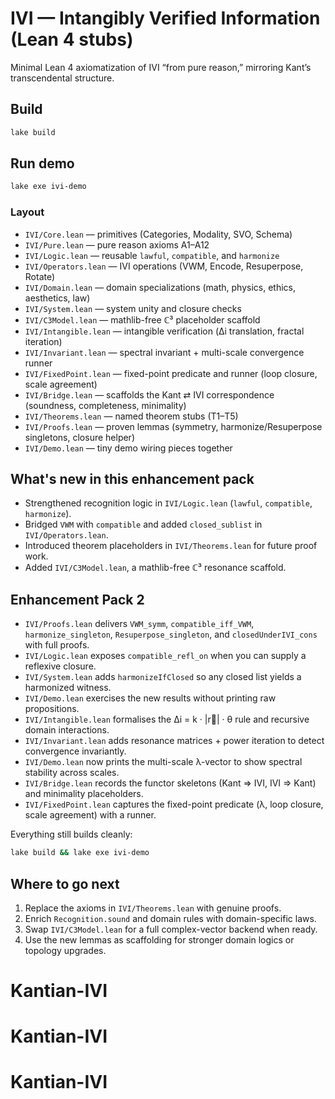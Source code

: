 # IVI — Intangibly Verified Information (Lean 4 stubs)

Minimal Lean 4 axiomatization of IVI “from pure reason,” mirroring Kant’s transcendental structure.

## Build

```bash
lake build
```

## Run demo

```bash
lake exe ivi-demo
```

### Layout

- `IVI/Core.lean` — primitives (Categories, Modality, SVO, Schema)
- `IVI/Pure.lean` — pure reason axioms A1–A12
- `IVI/Logic.lean` — reusable `lawful`, `compatible`, and `harmonize`
- `IVI/Operators.lean` — IVI operations (VWM, Encode, Resuperpose, Rotate)
- `IVI/Domain.lean` — domain specializations (math, physics, ethics, aesthetics, law)
- `IVI/System.lean` — system unity and closure checks
- `IVI/C3Model.lean` — mathlib-free ℂ³ placeholder scaffold
- `IVI/Intangible.lean` — intangible verification (Δi translation, fractal iteration)
- `IVI/Invariant.lean` — spectral invariant + multi-scale convergence runner
- `IVI/FixedPoint.lean` — fixed-point predicate and runner (loop closure, scale agreement)
- `IVI/Bridge.lean` — scaffolds the Kant ⇄ IVI correspondence (soundness, completeness, minimality)
- `IVI/Theorems.lean` — named theorem stubs (T1–T5)
- `IVI/Proofs.lean` — proven lemmas (symmetry, harmonize/Resuperpose singletons, closure helper)
- `IVI/Demo.lean` — tiny demo wiring pieces together

## What's new in this enhancement pack

- Strengthened recognition logic in `IVI/Logic.lean` (`lawful`, `compatible`, `harmonize`).
- Bridged `VWM` with `compatible` and added `closed_sublist` in `IVI/Operators.lean`.
- Introduced theorem placeholders in `IVI/Theorems.lean` for future proof work.
- Added `IVI/C3Model.lean`, a mathlib-free ℂ³ resonance scaffold.

## Enhancement Pack 2

- `IVI/Proofs.lean` delivers `VWM_symm`, `compatible_iff_VWM`, `harmonize_singleton`,
  `Resuperpose_singleton`, and `closedUnderIVI_cons` with full proofs.
- `IVI/Logic.lean` exposes `compatible_refl_on` when you can supply a reflexive closure.
- `IVI/System.lean` adds `harmonizeIfClosed` so any closed list yields a harmonized witness.
- `IVI/Demo.lean` exercises the new results without printing raw propositions.
- `IVI/Intangible.lean` formalises the Δi = k · |r⃗| · θ rule and recursive domain interactions.
- `IVI/Invariant.lean` adds resonance matrices + power iteration to detect convergence invariantly.
- `IVI/Demo.lean` now prints the multi-scale λ-vector to show spectral stability across scales.
- `IVI/Bridge.lean` records the functor skeletons (Kant ⇒ IVI, IVI ⇒ Kant) and minimality placeholders.
- `IVI/FixedPoint.lean` captures the fixed-point predicate (λ, loop closure, scale agreement) with a runner.

Everything still builds cleanly:

```bash
lake build && lake exe ivi-demo
```

## Where to go next

1. Replace the axioms in `IVI/Theorems.lean` with genuine proofs.
2. Enrich `Recognition.sound` and domain rules with domain-specific laws.
3. Swap `IVI/C3Model.lean` for a full complex-vector backend when ready.
4. Use the new lemmas as scaffolding for stronger domain logics or topology upgrades.
# Kantian-IVI
# Kantian-IVI
# Kantian-IVI
